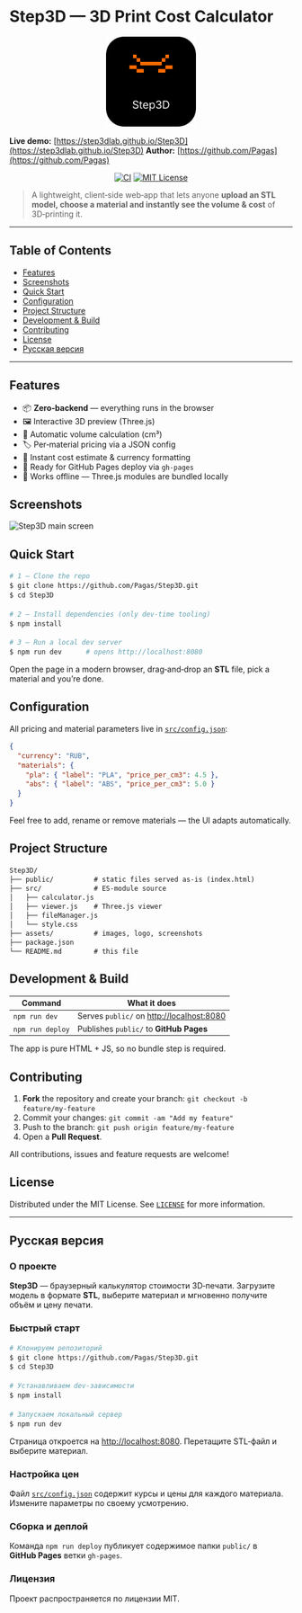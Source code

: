 # Step3D — 3D Print Cost Calculator

<div align="center">
  <img src="assets/logo.svg" alt="Step3D logo" width="160"/>
</div>

**Live demo:** [https://step3dlab.github.io/Step3D](https://step3dlab.github.io/Step3D)
**Author:** [https://github.com/Pagas](https://github.com/Pagas)

<p align="center">
  <a href="https://github.com/Pagas/Step3D/actions"><img alt="CI" src="https://github.com/Pagas/Step3D/workflows/CI/badge.svg"></a>
  <a href="LICENSE"><img alt="MIT License" src="https://img.shields.io/badge/license-MIT-blue.svg"></a>
</p>

> A lightweight, client‑side web‑app that lets anyone **upload an STL model, choose a material and instantly see the volume & cost** of 3D‑printing it.

---

## Table of Contents

* [Features](#features)
* [Screenshots](#screenshots)
* [Quick Start](#quick-start)
* [Configuration](#configuration)
* [Project Structure](#project-structure)
* [Development & Build](#development--build)
* [Contributing](#contributing)
* [License](#license)
* [Русская версия](#русская-версия)

---

## Features

* 📦 **Zero‑backend** — everything runs in the browser
* 🖼️ Interactive 3D preview (Three.js)
* 📐 Automatic volume calculation (cm³)
* 🏷️ Per‑material pricing via a JSON config
* 💸 Instant cost estimate & currency formatting
* 📑 Ready for GitHub Pages deploy via `gh‑pages`
* 📴 Works offline — Three.js modules are bundled locally

## Screenshots

![Step3D main screen](assets/screenshot-main.png)

## Quick Start

```bash
# 1 — Clone the repo
$ git clone https://github.com/Pagas/Step3D.git
$ cd Step3D

# 2 — Install dependencies (only dev‑time tooling)
$ npm install

# 3 — Run a local dev server
$ npm run dev      # opens http://localhost:8080
```

Open the page in a modern browser, drag‑and‑drop an **STL** file, pick a material and you’re done.

## Configuration

All pricing and material parameters live in [`src/config.json`](src/config.json):

```json
{
  "currency": "RUB",
  "materials": {
    "pla": { "label": "PLA", "price_per_cm3": 4.5 },
    "abs": { "label": "ABS", "price_per_cm3": 5.0 }
  }
}
```

Feel free to add, rename or remove materials — the UI adapts automatically.

## Project Structure

```text
Step3D/
├── public/          # static files served as‑is (index.html)
├── src/             # ES‑module source
│   ├── calculator.js
│   ├── viewer.js    # Three.js viewer
│   ├── fileManager.js
│   └── style.css
├── assets/          # images, logo, screenshots
├── package.json
└── README.md        # this file
```

## Development & Build

| Command          | What it does                                                       |
| ---------------- | ------------------------------------------------------------------ |
| `npm run dev`    | Serves `public/` on [http://localhost:8080](http://localhost:8080) |
| `npm run deploy` | Publishes `public/` to **GitHub Pages**                            |

The app is pure HTML + JS, so no bundle step is required.

## Contributing

1. **Fork** the repository and create your branch: `git checkout -b feature/my‑feature`
2. Commit your changes: `git commit -am "Add my feature"`
3. Push to the branch: `git push origin feature/my‑feature`
4. Open a **Pull Request**.

All contributions, issues and feature requests are welcome!

## License

Distributed under the MIT License. See [`LICENSE`](LICENSE) for more information.

---

## Русская версия

### О проекте

**Step3D** — браузерный калькулятор стоимости 3D‑печати. Загрузите модель в формате **STL**, выберите материал и мгновенно получите объём и цену печати.

### Быстрый старт

```bash
# Клонируем репозиторий
$ git clone https://github.com/Pagas/Step3D.git
$ cd Step3D

# Устанавливаем dev‑зависимости
$ npm install

# Запускаем локальный сервер
$ npm run dev
```

Страница откроется на [http://localhost:8080](http://localhost:8080). Перетащите STL‑файл и выберите материал.

### Настройка цен

Файл [`src/config.json`](src/config.json) содержит курсы и цены для каждого материала. Измените параметры по своему усмотрению.

### Сборка и деплой

Команда `npm run deploy` публикует содержимое папки `public/` в **GitHub Pages** ветки `gh‑pages`.

### Лицензия

Проект распространяется по лицензии MIT.

